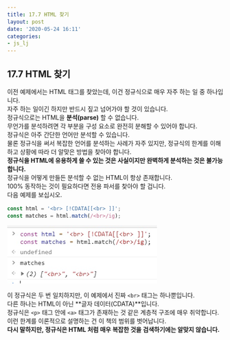 ```yaml
---
title: 17.7 HTML 찾기
layout: post
date: '2020-05-24 16:11'
categories:
- js_lj
---
```


## 17.7 HTML 찾기

이전 예제에서는 HTML 태그를 찾았는데, 이건 정규식으로 매우 자주 하는 일 중 하나입니다.  
자주 하는 일이긴 하지만 반드시 짚고 넘어가야 할 것이 있습니다.  
정규식으로는 HTML을 **분석(parse)** 할 수 없습니다.  
무언가를 분석하려면 각 부분을 구성 요소로 완전히 분해할 수 있어야 합니다.  
정규식은 아주 간단한 언어만 분석할 수 있습니다.  
물론 정규식을 써서 복잡한 언어를 분석하는 사례가 자주 있지만, 정규식의 한계를 이해하고 상황에 
따라 더 알맞은 방법을 찾아야 합니다.  
**정규식을 HTML에 유용하게 쓸 수 있는 것은 사실이지만 완벽하게 분석하는 것은 불가능합니다.**  
정규식을 어떻게 만들든 분석할 수 없는 HTML이 항상 존재합니다.  
100% 동작하는 것이 필요하다면 전용 파서를 찾아야 할 겁니다.  
다음 예제를 보십시오.

```javascript
const html = '<br> [!CDATA[[<br> ]]';
const matches = html.match(/<br>/ig);
```

![](/static/img/learningjs/image158.jpg)

이 정규식은 두 번 일치하지만, 이 예제에서 진짜 `<br>` 태그는 하나뿐입니다.  
다른 하나는 HTML이 아닌 **글자 데이터(CDATA)**입니다.  
정규식은 `<p>` 태그 안에 `<a>` 태그가 존재하는 것 같은 계층적 구조에 매우 취약합니다.  
이런 한계를 이론적으로 설명하는 건 이 책의 범위를 벗어납니다.  
**다시 말하지만, 정규식은 HTML 처럼 매우 복잡한 것을 검색하기에는 알맞지 않습니다.**